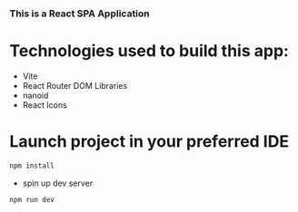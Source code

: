 ### This is a React SPA Application

# Technologies used to build this app:

- Vite
- React Router DOM Libraries
- nanoid
- React Icons

# Launch project in your preferred IDE

```sh
npm install
```

- spin up dev server

```sh
npm run dev
```
